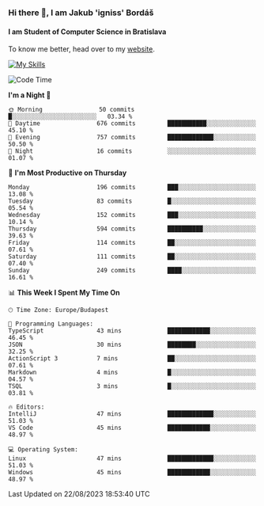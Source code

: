 ### Hi there 👋, I am Jakub 'igniss' Bordáš

#### I am Student of Computer Science in Bratislava
To know me better, head over to my [website](https://bordas.sk).

[![My Skills](https://skillicons.dev/icons?i=js,html,css,figma,svelte,java,kotlin,python,postgresql,typescript,nest,nodejs)](https://bordas.sk)


<!--START_SECTION:waka-->
![Code Time](http://img.shields.io/badge/Code%20Time-1%2C199%20hrs%2013%20mins-blue)

**I'm a Night 🦉** 

```text
🌞 Morning                50 commits          █░░░░░░░░░░░░░░░░░░░░░░░░   03.34 % 
🌆 Daytime                676 commits         ███████████░░░░░░░░░░░░░░   45.10 % 
🌃 Evening                757 commits         █████████████░░░░░░░░░░░░   50.50 % 
🌙 Night                  16 commits          ░░░░░░░░░░░░░░░░░░░░░░░░░   01.07 % 
```
📅 **I'm Most Productive on Thursday** 

```text
Monday                   196 commits         ███░░░░░░░░░░░░░░░░░░░░░░   13.08 % 
Tuesday                  83 commits          █░░░░░░░░░░░░░░░░░░░░░░░░   05.54 % 
Wednesday                152 commits         ███░░░░░░░░░░░░░░░░░░░░░░   10.14 % 
Thursday                 594 commits         ██████████░░░░░░░░░░░░░░░   39.63 % 
Friday                   114 commits         ██░░░░░░░░░░░░░░░░░░░░░░░   07.61 % 
Saturday                 111 commits         ██░░░░░░░░░░░░░░░░░░░░░░░   07.40 % 
Sunday                   249 commits         ████░░░░░░░░░░░░░░░░░░░░░   16.61 % 
```


📊 **This Week I Spent My Time On** 

```text
🕑︎ Time Zone: Europe/Budapest

💬 Programming Languages: 
TypeScript               43 mins             ████████████░░░░░░░░░░░░░   46.45 % 
JSON                     30 mins             ████████░░░░░░░░░░░░░░░░░   32.25 % 
ActionScript 3           7 mins              ██░░░░░░░░░░░░░░░░░░░░░░░   07.61 % 
Markdown                 4 mins              █░░░░░░░░░░░░░░░░░░░░░░░░   04.57 % 
TSQL                     3 mins              █░░░░░░░░░░░░░░░░░░░░░░░░   03.81 % 

🔥 Editors: 
IntelliJ                 47 mins             █████████████░░░░░░░░░░░░   51.03 % 
VS Code                  45 mins             ████████████░░░░░░░░░░░░░   48.97 % 

💻 Operating System: 
Linux                    47 mins             █████████████░░░░░░░░░░░░   51.03 % 
Windows                  45 mins             ████████████░░░░░░░░░░░░░   48.97 % 
```


 Last Updated on 22/08/2023 18:53:40 UTC
<!--END_SECTION:waka-->
